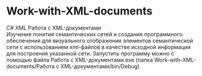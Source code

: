 # Work-with-XML-documents
C# XML Работа с XML-документами  
Изучение понятия семантических сетей и создание программного обеспечения для визуального отображения элементов семантической сети с использованием xml-файлов 
в качестве исходной информации для построения указанной сети.
Запустить программу можно с помощью файла Работа с XML-документами.exe (папка Work-with-XML-documents/Работа с XML-документами/bin/Debug)
